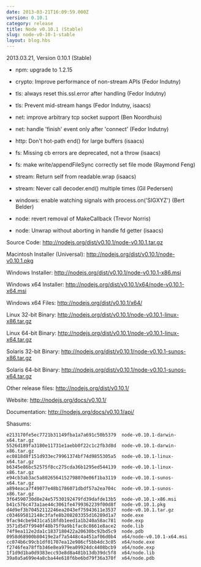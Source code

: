 ```yaml
---
date: 2013-03-21T16:09:59.000Z
version: 0.10.1
category: release
title: Node v0.10.1 (Stable)
slug: node-v0-10-1-stable
layout: blog.hbs
---
```


2013.03.21, Version 0.10.1 (Stable)

* npm: upgrade to 1.2.15

* crypto: Improve performance of non-stream APIs (Fedor Indutny)

* tls: always reset this.ssl.error after handling (Fedor Indutny)

* tls: Prevent mid-stream hangs (Fedor Indutny, isaacs)

* net: improve arbitrary tcp socket support (Ben Noordhuis)

* net: handle 'finish' event only after 'connect' (Fedor Indutny)

* http: Don't hot-path end() for large buffers (isaacs)

* fs: Missing cb errors are deprecated, not a throw (isaacs)

* fs: make write/appendFileSync correctly set file mode (Raymond Feng)

* stream: Return self from readable.wrap (isaacs)

* stream: Never call decoder.end() multiple times (Gil Pedersen)

* windows: enable watching signals with process.on('SIGXYZ') (Bert Belder)

* node: revert removal of MakeCallback (Trevor Norris)

* node: Unwrap without aborting in handle fd getter (isaacs)


Source Code: http://nodejs.org/dist/v0.10.1/node-v0.10.1.tar.gz

Macintosh Installer (Universal): http://nodejs.org/dist/v0.10.1/node-v0.10.1.pkg

Windows Installer: http://nodejs.org/dist/v0.10.1/node-v0.10.1-x86.msi

Windows x64 Installer: http://nodejs.org/dist/v0.10.1/x64/node-v0.10.1-x64.msi

Windows x64 Files: http://nodejs.org/dist/v0.10.1/x64/

Linux 32-bit Binary: http://nodejs.org/dist/v0.10.1/node-v0.10.1-linux-x86.tar.gz

Linux 64-bit Binary: http://nodejs.org/dist/v0.10.1/node-v0.10.1-linux-x64.tar.gz

Solaris 32-bit Binary: http://nodejs.org/dist/v0.10.1/node-v0.10.1-sunos-x86.tar.gz

Solaris 64-bit Binary: http://nodejs.org/dist/v0.10.1/node-v0.10.1-sunos-x64.tar.gz

Other release files: http://nodejs.org/dist/v0.10.1/

Website: http://nodejs.org/docs/v0.10.1/

Documentation: http://nodejs.org/docs/v0.10.1/api/

Shasums:
```
e213170fe5ec7721b31149fba1a7a691c50b5379  node-v0.10.1-darwin-x64.tar.gz
5526d189fa3180e11731e1aebb0f22c1c2fb3d8d  node-v0.10.1-darwin-x86.tar.gz
ec0818d8f151d933ec79961374bf74d9855305a5  node-v0.10.1-linux-x64.tar.gz
b6345e86bc52575f8cc275cda36b1295ed544139  node-v0.10.1-linux-x86.tar.gz
e94cb3ab3ac5a8026564152798070e06f1ba3119  node-v0.10.1-sunos-x64.tar.gz
a894eaca7f49077e48b1786071dbdf57a2ea704c  node-v0.10.1-sunos-x86.tar.gz
3f64590730d8e24e57530192479fd39dafde13b5  node-v0.10.1-x86.msi
b41c576c473a1ae44c3061fe4799362239f00d8f  node-v0.10.1.pkg
d4d9ef3b70452112246ea2043ef75943611e3537  node-v0.10.1.tar.gz
c034695812148c3fafe8b208203355d16289d1a7  node.exe
9fac94cbe9431ca518fdb1eed1a1b240a58ac781  node.exp
3571d5d7f9940f48b75f9a9b1fac8c8661e8ace2  node.lib
74f9ea112e2da1c1837180422a20630bc92bd5c9  node.pdb
0958d68900b80419e2af7a5448c4a451af06d0b4  x64/node-v0.10.1-x64.msi
cc074b6c99cb1df01707ea12e986cf5bb4dc3c05  x64/node.exe
f2746fea78ffb346e8ea979ea09924dc4408bcb9  x64/node.exp
1f1d9d1ba0d9383ecc93e8d8a481b13db39dc5f8  x64/node.lib
39a0a5a699e4a8cba44e618f6be6bd79f36a370f  x64/node.pdb
```
